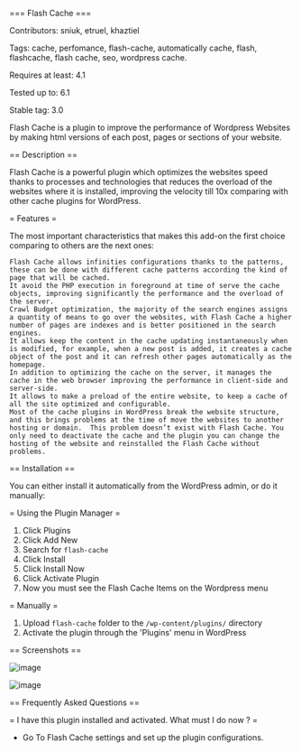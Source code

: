 === Flash Cache ===

Contributors: sniuk, etruel, khaztiel

Tags: cache, perfomance, flash-cache, automatically cache, flash, flashcache, flash cache, seo, wordpress cache.

Requires at least: 4.1

Tested up to: 6.1

Stable tag: 3.0


Flash Cache is a plugin to improve the performance of Wordpress Websites by making html versions of each post, pages or sections of your website.

== Description ==

Flash Cache is a powerful plugin which optimizes the websites speed thanks to processes and technologies that reduces the overload of the websites where it is installed, improving the velocity till 10x comparing with other cache plugins for WordPress. 

= Features =

The most important characteristics that makes this add-on the first choice comparing to others are the next ones:

    Flash Cache allows infinities configurations thanks to the patterns, these can be done with different cache patterns according the kind of page that will be cached.
    It avoid the PHP execution in foreground at time of serve the cache objects, improving significantly the performance and the overload of the server.
    Crawl Budget optimization, the majority of the search engines assigns a quantity of means to go over the websites, with Flash Cache a higher number of pages are indexes and is better positioned in the search engines.
    It allows keep the content in the cache updating instantaneously when is modified, for example, when a new post is added, it creates a cache object of the post and it can refresh other pages automatically as the homepage.
    In addition to optimizing the cache on the server, it manages the cache in the web browser improving the performance in client-side and server-side.
    It allows to make a preload of the entire website, to keep a cache of all the site optimized and configurable.
    Most of the cache plugins in WordPress break the website structure, and this brings problems at the time of move the websites to another hosting or domain.  This problem doesn’t exist with Flash Cache. You only need to deactivate the cache and the plugin you can change the hosting of the website and reinstalled the Flash Cache without problems.

== Installation ==

You can either install it automatically from the WordPress admin, or do it manually:

= Using the Plugin Manager =

1. Click Plugins
2. Click Add New
3. Search for `flash-cache`
4. Click Install
5. Click Install Now
6. Click Activate Plugin
7. Now you must see the Flash Cache Items on the Wordpress menu

= Manually =

1. Upload `flash-cache` folder to the `/wp-content/plugins/` directory
2. Activate the plugin through the 'Plugins' menu in WordPress


== Screenshots ==

![image](https://user-images.githubusercontent.com/3663229/210109406-bf4cd24d-b91c-4953-a569-bbb8701238cf.png)

![image](https://user-images.githubusercontent.com/3663229/210109864-3a15a1b6-7cb4-462f-8f43-fb4ca2084561.png)


== Frequently Asked Questions ==

= I have this plugin installed and activated. What must I do now ? =

* Go To Flash Cache settings and set up the plugin configurations. 

